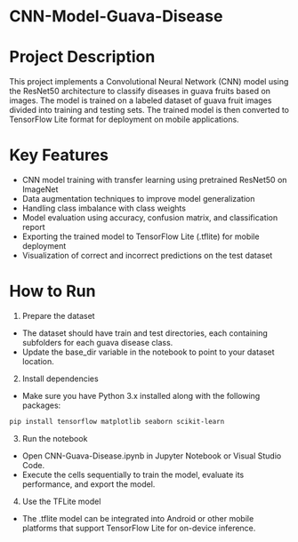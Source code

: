 # CNN-Model-Guava-Disease
# Project Description
This project implements a Convolutional Neural Network (CNN) model using the ResNet50 architecture to classify diseases in guava fruits based on images. The model is trained on a labeled dataset of guava fruit images divided into training and testing sets. The trained model is then converted to TensorFlow Lite format for deployment on mobile applications.

# Key Features
* CNN model training with transfer learning using pretrained ResNet50 on ImageNet
* Data augmentation techniques to improve model generalization
* Handling class imbalance with class weights
* Model evaluation using accuracy, confusion matrix, and classification report
* Exporting the trained model to TensorFlow Lite (.tflite) for mobile deployment
* Visualization of correct and incorrect predictions on the test dataset

# How to Run
1. Prepare the dataset
* The dataset should have train and test directories, each containing subfolders for each guava disease class.
* Update the base_dir variable in the notebook to point to your dataset location.

2. Install dependencies
* Make sure you have Python 3.x installed along with the following packages:
```bash
pip install tensorflow matplotlib seaborn scikit-learn
```


3. Run the notebook
* Open CNN-Guava-Disease.ipynb in Jupyter Notebook or Visual Studio Code.
* Execute the cells sequentially to train the model, evaluate its performance, and export the model.

4. Use the TFLite model
* The .tflite model can be integrated into Android or other mobile platforms that support TensorFlow Lite for on-device inference.
